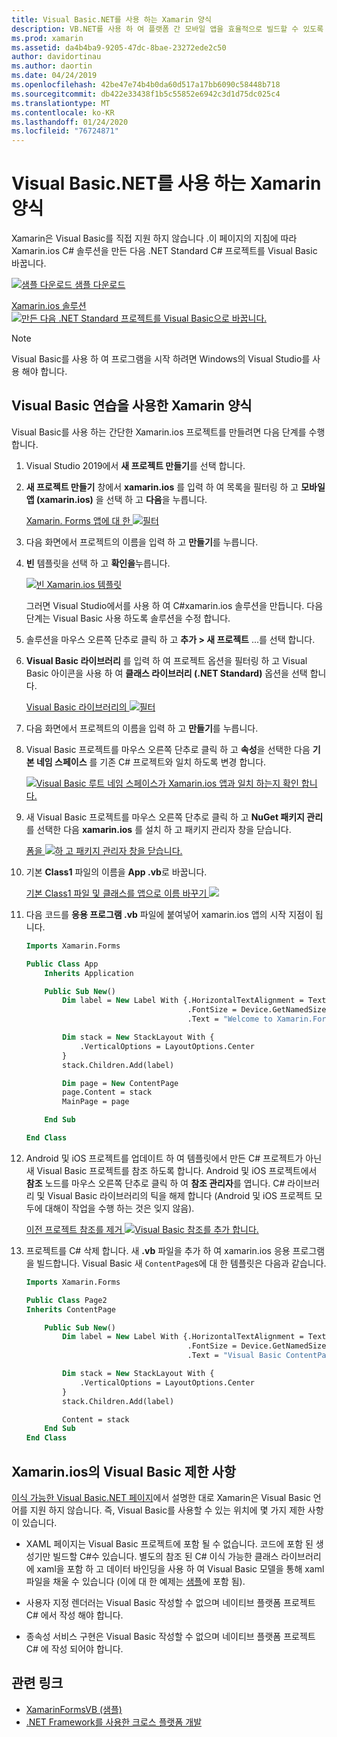 ```yaml
---
title: Visual Basic.NET를 사용 하는 Xamarin 양식
description: VB.NET를 사용 하 여 플랫폼 간 모바일 앱을 효율적으로 빌드할 수 있도록 하는 주 어셈블리에 대 한 Visual Basic를 사용 하도록 Xamarin Forms 프로젝트 템플릿을 수정할 수 있습니다.
ms.prod: xamarin
ms.assetid: da4b4ba9-9205-47dc-8bae-23272ede2c50
author: davidortinau
ms.author: daortin
ms.date: 04/24/2019
ms.openlocfilehash: 42be47e74b4b0da60d517a17bb6090c58448b718
ms.sourcegitcommit: db422e33438f1b5c55852e6942c3d1d75dc025c4
ms.translationtype: MT
ms.contentlocale: ko-KR
ms.lasthandoff: 01/24/2020
ms.locfileid: "76724871"
---
```

# <a name="xamarinforms-using-visual-basicnet"></a>Visual Basic.NET를 사용 하는 Xamarin 양식

Xamarin은 Visual Basic를 직접 지원 하지 않습니다 .이 페이지의 지침에 따라 Xamarin.ios C# 솔루션을 만든 다음 .NET Standard C# 프로젝트를 Visual Basic 바꿉니다.

[![샘플 다운로드](~/media/shared/download.png) 샘플 다운로드](https://docs.microsoft.com/samples/xamarin/mobile-samples/visualbasic-xamarinformsvb/)

[Xamarin.ios 솔루션 ![만든 다음 .NET Standard 프로젝트를 Visual Basic으로 바꿉니다.](xamarin-forms-images/hero-sml.png)](xamarin-forms-images/hero.png#lightbox)

> [!NOTE]
> Visual Basic를 사용 하 여 프로그램을 시작 하려면 Windows의 Visual Studio를 사용 해야 합니다.

## <a name="xamarinforms-with-visual-basic-walkthrough"></a>Visual Basic 연습을 사용한 Xamarin 양식

Visual Basic를 사용 하는 간단한 Xamarin.ios 프로젝트를 만들려면 다음 단계를 수행 합니다.

1. Visual Studio 2019에서 **새 프로젝트 만들기**를 선택 합니다.

2. **새 프로젝트 만들기** 창에서 **xamarin.ios** 를 입력 하 여 목록을 필터링 하 고 **모바일 앱 (xamarin.ios)** 을 선택 하 고 **다음**을 누릅니다.

    [Xamarin. Forms 앱에 대 한 ![필터](xamarin-forms-images/02-sml.png)](xamarin-forms-images/02.png#lightbox)

3. 다음 화면에서 프로젝트의 이름을 입력 하 고 **만들기**를 누릅니다.

4. **빈** 템플릿을 선택 하 고 **확인을**누릅니다.

    [![빈 Xamarin.ios 템플릿](xamarin-forms-images/04-sml.png)](xamarin-forms-images/04.png#lightbox)

    그러면 Visual Studio에서를 사용 하 여 C#xamarin.ios 솔루션을 만듭니다. 다음 단계는 Visual Basic 사용 하도록 솔루션을 수정 합니다.

5. 솔루션을 마우스 오른쪽 단추로 클릭 하 고 **추가 > 새 프로젝트** ...를 선택 합니다.

6. **Visual Basic 라이브러리** 를 입력 하 여 프로젝트 옵션을 필터링 하 고 Visual Basic 아이콘을 사용 하 여 **클래스 라이브러리 (.NET Standard)** 옵션을 선택 합니다.

    [Visual Basic 라이브러리의 ![필터](xamarin-forms-images/06-sml.png)](xamarin-forms-images/06.png#lightbox)

7. 다음 화면에서 프로젝트의 이름을 입력 하 고 **만들기**를 누릅니다.

8. Visual Basic 프로젝트를 마우스 오른쪽 단추로 클릭 하 고 **속성**을 선택한 다음 **기본 네임 스페이스** 를 기존 C# 프로젝트와 일치 하도록 변경 합니다.

    [![Visual Basic 루트 네임 스페이스가 Xamarin.ios 앱과 일치 하는지 확인 합니다.](xamarin-forms-images/07a-sml.png)](xamarin-forms-images/07a.png#lightbox)

9. 새 Visual Basic 프로젝트를 마우스 오른쪽 단추로 클릭 하 고 **NuGet 패키지 관리**를 선택한 다음 **xamarin.ios** 를 설치 하 고 패키지 관리자 창을 닫습니다.

    [폼을 ![하 고 패키지 관리자 창을 닫습니다.](xamarin-forms-images/07b-sml.png)](xamarin-forms-images/07b.png#lightbox)

10. 기본 **Class1** 파일의 이름을 **App .vb**로 바꿉니다.

    [기본 Class1 파일 및 클래스를 앱으로 이름 바꾸기 ![](xamarin-forms-images/08.png)](xamarin-forms-images/08.png#lightbox)

11. 다음 코드를 **응용 프로그램 .vb** 파일에 붙여넣어 xamarin.ios 앱의 시작 지점이 됩니다.

    ```vb
    Imports Xamarin.Forms

    Public Class App
        Inherits Application

        Public Sub New()
            Dim label = New Label With {.HorizontalTextAlignment = TextAlignment.Center,
                                        .FontSize = Device.GetNamedSize(NamedSize.Medium, GetType(Label)),
                                        .Text = "Welcome to Xamarin.Forms with Visual Basic.NET"}

            Dim stack = New StackLayout With {
                .VerticalOptions = LayoutOptions.Center
            }
            stack.Children.Add(label)

            Dim page = New ContentPage
            page.Content = stack
            MainPage = page

        End Sub

    End Class
    ```

12. Android 및 iOS 프로젝트를 업데이트 하 여 템플릿에서 만든 C# 프로젝트가 아닌 새 Visual Basic 프로젝트를 참조 하도록 합니다.
Android 및 iOS 프로젝트에서 **참조** 노드를 마우스 오른쪽 단추로 클릭 하 여 **참조 관리자**를 엽니다. C# 라이브러리 및 Visual Basic 라이브러리의 틱을 해제 합니다 (Android 및 iOS 프로젝트 모두에 대해이 작업을 수행 하는 것은 잊지 않음).

    [이전 프로젝트 참조를 제거 ![Visual Basic 참조를 추가 합니다.](xamarin-forms-images/10-sml.png)](xamarin-forms-images/10.png#lightbox)

13. 프로젝트를 C# 삭제 합니다. 새 **.vb** 파일을 추가 하 여 xamarin.ios 응용 프로그램을 빌드합니다. Visual Basic 새 `ContentPage`s에 대 한 템플릿은 다음과 같습니다.

    ```vb
    Imports Xamarin.Forms

    Public Class Page2
    Inherits ContentPage

        Public Sub New()
            Dim label = New Label With {.HorizontalTextAlignment = TextAlignment.Center,
                                        .FontSize = Device.GetNamedSize(NamedSize.Medium, GetType(Label)),
                                        .Text = "Visual Basic ContentPage"}

            Dim stack = New StackLayout With {
                .VerticalOptions = LayoutOptions.Center
            }
            stack.Children.Add(label)

            Content = stack
        End Sub
    End Class
    ```

## <a name="limitations-of-visual-basic-in-xamarinforms"></a>Xamarin.ios의 Visual Basic 제한 사항

[이식 가능한 Visual Basic.NET 페이지](~/cross-platform/platform/visual-basic/index.md)에서 설명한 대로 Xamarin은 Visual Basic 언어를 지원 하지 않습니다. 즉, Visual Basic를 사용할 수 있는 위치에 몇 가지 제한 사항이 있습니다.

- XAML 페이지는 Visual Basic 프로젝트에 포함 될 수 없습니다. 코드에 포함 된 생성기만 빌드할 C#수 있습니다. 별도의 참조 된 C# 이식 가능한 클래스 라이브러리에 xaml을 포함 하 고 데이터 바인딩을 사용 하 여 Visual Basic 모델을 통해 xaml 파일을 채울 수 있습니다 (이에 대 한 예제는 [샘플](https://github.com/xamarin/mobile-samples/tree/master/VisualBasic/XamarinFormsVB)에 포함 됨).

- 사용자 지정 렌더러는 Visual Basic 작성할 수 없으며 네이티브 플랫폼 프로젝트 C# 에서 작성 해야 합니다.

- 종속성 서비스 구현은 Visual Basic 작성할 수 없으며 네이티브 플랫폼 프로젝트 C# 에 작성 되어야 합니다.

## <a name="related-links"></a>관련 링크

- [XamarinFormsVB (샘플)](https://docs.microsoft.com/samples/xamarin/mobile-samples/visualbasic-xamarinformsvb/)
- [.NET Framework를 사용한 크로스 플랫폼 개발](https://docs.microsoft.com/dotnet/standard/cross-platform/)
